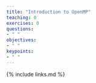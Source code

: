 ```yaml
---
title: "Introduction to OpenMP"
teaching: 0
exercises: 0
questions:
- " "
objectives:
- " "
keypoints:
- " "
---
```




{% include links.md %}




